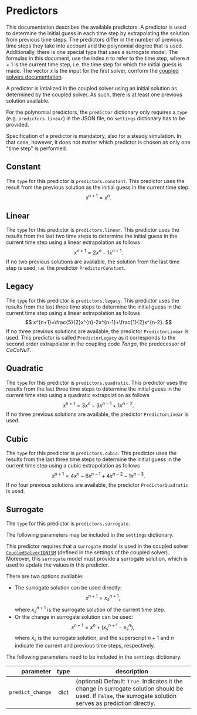 # Predictors

This documentation describes the available predictors.
A predictor is used to determine the initial guess in each time step by extrapolating the solution from previous time steps.
The predictors differ in the number of previous time steps they take into account and the polynomial degree that is used.
Additionally, there is one special type that uses a surrogate model.
The formulas in this document, use the index $n$ to refer to the time step, where $n+1$ is the current time step, i.e. the time step for which the initial guess is made.
The vector $x$ is the input for the first solver, conform the [coupled solvers documentation](../coupled_solvers/coupled_solvers.md).

A predictor is intialized in the coupled solver using an initial solution as determined by the coupled solver.
As such, there is at least one previous solution available.

For the polynomial predictors, the `predictor` dictionary only requires a `type` (e.g. `predictors.linear`) in the JSON file, no `settings` dictionary has to be provided.

Specification of a predictor is mandatory, also for a steady simulation. In that case, however, it does not matter which
predictor is chosen as only one "time step" is performed.

## Constant
The `type` for this predictor is `predictors.constant`.
This predictor uses the result from the previous solution as the initial guess in the current time step:
$$
x^{n+1}=x^{n}.
$$

## Linear
The `type` for this predictor is `predictors.linear`.
This predictor uses the results from the last two time steps to determine the initial guess in the current time step 
using a linear extrapolation as follows
$$
x^{n+1}=2x^{n}-1x^{n-1}.
$$
If no two previous solutions are available, the solution from the last time step is used, i.e. the predictor `PredictorConstant`.

## Legacy
The `type` for this predictor is `predictors.legacy`.
This predictor uses the results from the last three time steps to determine the initial guess in the current time step
using a linear extrapolation as follows
$$
x^{n+1}=\frac{5}{2}x^{n}-2x^{n-1}+\frac{1}{2}x^{n-2}.
$$
If no three previous solutions are available, the predictor `PredictorLinear` is used.
This predictor is called `PredictorLegacy` as it corresponds to the second order extrapolator in the coupling code _Tango_, the predecessor of _CoCoNuT_.

## Quadratic
The `type` for this predictor is `predictors.quadratic`.
This predictor uses the results from the last three time steps to determine the initial guess in the current time step
using a quadratic extrapolation as follows
$$
x^{n+1}=3x^{n}-3x^{n-1}+1x^{n-2}.
$$
If no three previous solutions are available, the predictor `PredictorLinear` is used.

## Cubic
The `type` for this predictor is `predictors.cubic`.
This predictor uses the results from the last three time steps to determine the initial guess in the current time step
using a cubic extrapolation as follows
$$
x^{n+1}=4x^{n}-6x^{n-1}+4x^{n-2}-1x^{n-3}.
$$
If no four previous solutions are available, the predictor `PredictorQuadratic` is used.

## Surrogate
The `type` for this predictor is `predictors.surrogate`.

The following parameters may be included in the `settings` dictionary.

This predictor requires that a `surrogate` model is used in the coupled solver [`CoupledSolverIQNISM`](../coupled_solvers.md#iqnism) (defined in the settings of the coupled solver).
Moreover, this `surrogate` model must provide a surrogate solution, which is used to update the values in this predictor.

There are two options available:

- The surrogate solution can be used directly: $$ x^{n+1}=x_s^{n+1}, $$ where $x_s^{n+1}$ is the surrogate solution of the current time step.
- Or the change in surrogate solution can be used: $$ x^{n+1}=x^{n} + (x_s^{n+1} - x_s^{n}), $$ where $x_s$ is the surrogate solution, and the superscript $n+1$ and $n$ indicate the current and previous time steps, respectively.

The following parameters need to be included in the `settings` dictionary.

parameter|type|description
---:|:---:|---
<nobr>`predict_change`</nobr>|dict|(optional) Default: `True`. Indicates it the change in surrogate solution should be used. If `False`, the surrogate solution serves as prediction directly.